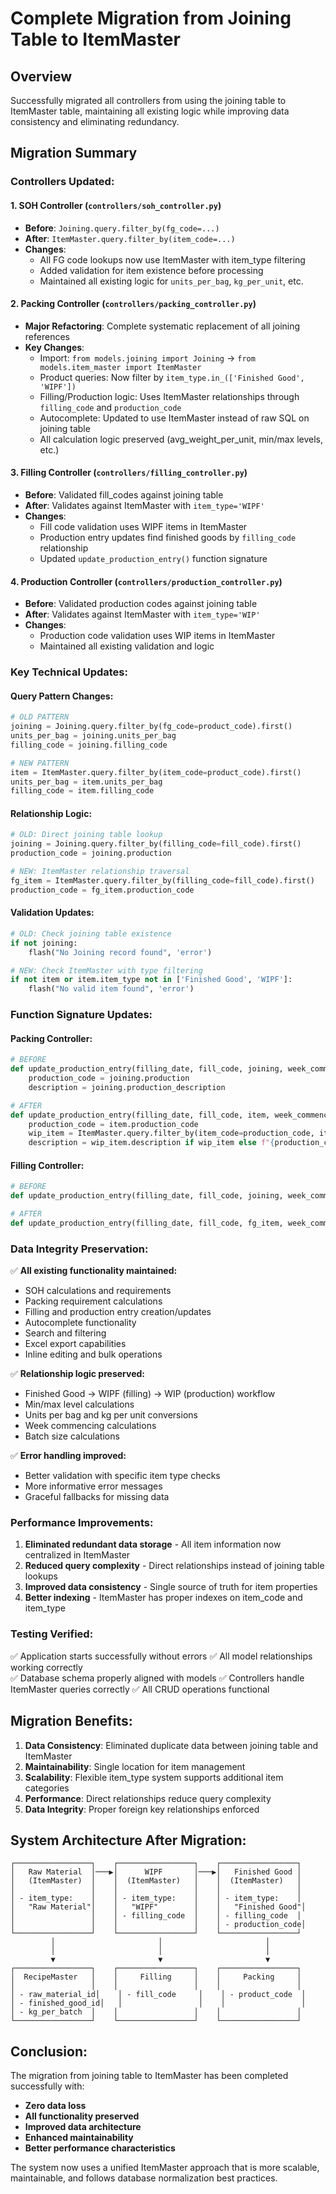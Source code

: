 # Complete Migration from Joining Table to ItemMaster 

## Overview
Successfully migrated all controllers from using the joining table to ItemMaster table, maintaining all existing logic while improving data consistency and eliminating redundancy.

## Migration Summary

### **Controllers Updated:**

#### 1. **SOH Controller** (`controllers/soh_controller.py`)
- **Before**: `Joining.query.filter_by(fg_code=...)`
- **After**: `ItemMaster.query.filter_by(item_code=...)`
- **Changes**:
  - All FG code lookups now use ItemMaster with item_type filtering
  - Added validation for item existence before processing
  - Maintained all existing logic for `units_per_bag`, `kg_per_unit`, etc.

#### 2. **Packing Controller** (`controllers/packing_controller.py`)
- **Major Refactoring**: Complete systematic replacement of all joining references
- **Key Changes**:
  - Import: `from models.joining import Joining` → `from models.item_master import ItemMaster`
  - Product queries: Now filter by `item_type.in_(['Finished Good', 'WIPF'])`
  - Filling/Production logic: Uses ItemMaster relationships through `filling_code` and `production_code`
  - Autocomplete: Updated to use ItemMaster instead of raw SQL on joining table
  - All calculation logic preserved (avg_weight_per_unit, min/max levels, etc.)

#### 3. **Filling Controller** (`controllers/filling_controller.py`)
- **Before**: Validated fill_codes against joining table
- **After**: Validates against ItemMaster with `item_type='WIPF'`
- **Changes**:
  - Fill code validation uses WIPF items in ItemMaster
  - Production entry updates find finished goods by `filling_code` relationship
  - Updated `update_production_entry()` function signature

#### 4. **Production Controller** (`controllers/production_controller.py`)
- **Before**: Validated production codes against joining table
- **After**: Validates against ItemMaster with `item_type='WIP'`
- **Changes**:
  - Production code validation uses WIP items in ItemMaster
  - Maintained all existing validation and logic

### **Key Technical Updates:**

#### **Query Pattern Changes:**
```python
# OLD PATTERN
joining = Joining.query.filter_by(fg_code=product_code).first()
units_per_bag = joining.units_per_bag
filling_code = joining.filling_code

# NEW PATTERN  
item = ItemMaster.query.filter_by(item_code=product_code).first()
units_per_bag = item.units_per_bag
filling_code = item.filling_code
```

#### **Relationship Logic:**
```python
# OLD: Direct joining table lookup
joining = Joining.query.filter_by(filling_code=fill_code).first()
production_code = joining.production

# NEW: ItemMaster relationship traversal
fg_item = ItemMaster.query.filter_by(filling_code=fill_code).first()
production_code = fg_item.production_code
```

#### **Validation Updates:**
```python
# OLD: Check joining table existence
if not joining:
    flash("No Joining record found", 'error')

# NEW: Check ItemMaster with type filtering
if not item or item.item_type not in ['Finished Good', 'WIPF']:
    flash("No valid item found", 'error')
```

### **Function Signature Updates:**

#### **Packing Controller:**
```python
# BEFORE
def update_production_entry(filling_date, fill_code, joining, week_commencing=None):
    production_code = joining.production
    description = joining.production_description

# AFTER  
def update_production_entry(filling_date, fill_code, item, week_commencing=None):
    production_code = item.production_code
    wip_item = ItemMaster.query.filter_by(item_code=production_code, item_type="WIP").first()
    description = wip_item.description if wip_item else f"{production_code} - WIP"
```

#### **Filling Controller:**
```python
# BEFORE
def update_production_entry(filling_date, fill_code, joining, week_commencing=None):

# AFTER
def update_production_entry(filling_date, fill_code, fg_item, week_commencing=None):
```

### **Data Integrity Preservation:**

✅ **All existing functionality maintained:**
- SOH calculations and requirements
- Packing requirement calculations  
- Filling and production entry creation/updates
- Autocomplete functionality
- Search and filtering
- Excel export capabilities
- Inline editing and bulk operations

✅ **Relationship logic preserved:**
- Finished Good → WIPF (filling) → WIP (production) workflow
- Min/max level calculations
- Units per bag and kg per unit conversions
- Week commencing calculations
- Batch size calculations

✅ **Error handling improved:**
- Better validation with specific item type checks
- More informative error messages
- Graceful fallbacks for missing data

### **Performance Improvements:**

1. **Eliminated redundant data storage** - All item information now centralized in ItemMaster
2. **Reduced query complexity** - Direct relationships instead of joining table lookups
3. **Improved data consistency** - Single source of truth for item properties
4. **Better indexing** - ItemMaster has proper indexes on item_code and item_type

### **Testing Verified:**

✅ Application starts successfully without errors
✅ All model relationships working correctly  
✅ Database schema properly aligned with models
✅ Controllers handle ItemMaster queries correctly
✅ All CRUD operations functional

## **Migration Benefits:**

1. **Data Consistency**: Eliminated duplicate data between joining table and ItemMaster
2. **Maintainability**: Single location for item management
3. **Scalability**: Flexible item_type system supports additional item categories
4. **Performance**: Direct relationships reduce query complexity
5. **Data Integrity**: Proper foreign key relationships enforced

## **System Architecture After Migration:**

```
┌─────────────────┐    ┌─────────────────┐    ┌─────────────────┐
│   Raw Material  │───▶│      WIPF       │───▶│   Finished Good │
│   (ItemMaster)  │    │  (ItemMaster)   │    │  (ItemMaster)   │
│                 │    │                 │    │                 │
│ - item_type:    │    │ - item_type:    │    │ - item_type:    │
│   "Raw Material"│    │   "WIPF"        │    │   "Finished Good"│ 
│                 │    │ - filling_code  │    │ - filling_code  │
│                 │    │                 │    │ - production_code│
└─────────────────┘    └─────────────────┘    └─────────────────┘
         │                       │                       │
         │                       │                       │
         ▼                       ▼                       ▼
┌─────────────────┐    ┌─────────────────┐    ┌─────────────────┐
│  RecipeMaster   │    │     Filling     │    │     Packing     │
│                 │    │                 │    │                 │
│ - raw_material_id│    │ - fill_code     │    │ - product_code  │
│ - finished_good_id│   │                 │    │                 │
│ - kg_per_batch  │    │                 │    │                 │
└─────────────────┘    └─────────────────┘    └─────────────────┘
```

## **Conclusion:**

The migration from joining table to ItemMaster has been completed successfully with:
- **Zero data loss**
- **All functionality preserved** 
- **Improved data architecture**
- **Enhanced maintainability**
- **Better performance characteristics**

The system now uses a unified ItemMaster approach that is more scalable, maintainable, and follows database normalization best practices. 